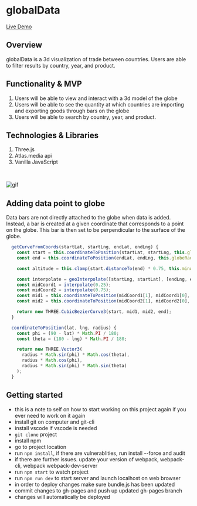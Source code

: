 # globalData

[Live Demo][linky]

[linky]: https://agronv.github.io/globalData/

## Overview 
globalData is a 3d visualization of trade between countries. Users are able to filter results by country, year, and product.

## Functionality & MVP
1. Users will be able to view and interact with a 3d model of the globe 
2. Users will be able to see the quantity at which countries are importing and exporting goods through bars on the globe
3. Users will be able to search by country, year, and product.

## Technologies & Libraries 
1. Three.js
3. Atlas.media api 
4. Vanilla JavaScript

<br/>

![gif](/globey.gif)

## Adding data point to globe
  Data bars are not directly attached to the globe when data is added. Instead,
  a bar is created at a given coordinate that corresponds to a point on the globe.
  This bar is then set to be perpendicular to the surface of the globe.

```javascript
  getCurveFromCoords(startLat, startLng, endLat, endLng) {
    const start = this.coordinateToPosition(startLat, startLng, this.globeRadius);
    const end = this.coordinateToPosition(endLat, endLng, this.globeRadius);

    const altitude = this.clamp(start.distanceTo(end) * 0.75, this.minAltitude, this.maxAltitude);

    const interpolate = geoInterpolate([startLng, startLat], [endLng, endLat]);
    const midCoord1 = interpolate(0.25);
    const midCoord2 = interpolate(0.75);
    const mid1 = this.coordinateToPosition(midCoord1[1], midCoord1[0], this.globeRadius + altitude);
    const mid2 = this.coordinateToPosition(midCoord2[1], midCoord2[0], this.globeRadius + altitude);

    return new THREE.CubicBezierCurve3(start, mid1, mid2, end);
  }

  coordinateToPosition(lat, lng, radius) {
    const phi = (90 - lat) * Math.PI / 180;
    const theta = (180 - lng) * Math.PI / 180;

    return new THREE.Vector3(
      radius * Math.sin(phi) * Math.cos(theta),
      radius * Math.cos(phi),
      radius * Math.sin(phi) * Math.sin(theta)
    );
  }
```

## Getting started
* this is a note to self on how to start working on this project again if you ever need to work on it again
* install git on computer and git-cli
* install vscode if vscode is needed
* `git clone` project
* install npm
* go to project location
* run `npm install`, if there are vulnerablities, run install --force and audit
* if there are further issues. update your version of webpack, webpack-cli, webpack webpack-dev-server
* run `npm start` to watch project
* run  `npm run dev` to start server and launch localhost on web browser
* in order to deploy changes make sure bundle.js has been updated
* commit changes to gh-pages and push up updated gh-pages branch
* changes will automatically be deployed
